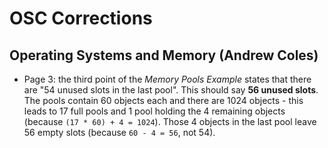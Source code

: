 # OSC Corrections

## Operating Systems and Memory (Andrew Coles)
* Page 3: the third point of the *Memory Pools Example* states that there are "54 unused slots in the last pool". This should say **56 unused slots**. The pools contain 60 objects each and there are 1024 objects - this leads to 17 full pools and 1 pool holding the 4 remaining objects (because `(17 * 60) + 4 = 1024`). Those 4 objects in the last pool leave 56 empty slots (because `60 - 4 = 56`, not 54).
